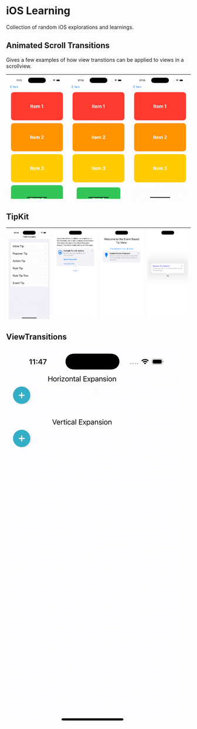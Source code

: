 # iOS Learning

Collection of random iOS explorations and learnings.

## Animated Scroll Transitions

Gives a few examples of how view transtions can be applied to views in a scrollview.

| ![BlurFadeTransition](Visuals/AnimatedScrollTransitions/BlurFadeTransition.gif) | ![ScaleScrollTransitionView](Visuals/AnimatedScrollTransitions/ScaleScrollTransitionView.gif) | ![ScaleFadeScrollTransitionView](Visuals/AnimatedScrollTransitions/ScaleFadeScrollTransitionView.gif) |
| ------------------------------------------------------ | --------------------------------------------------------------------- | --------------------------------------------------------------------------- |

## TipKit

| ![](Visuals/TipKit/Tipkit.gif) | ![](Visuals/TipKit/ActionTipView.png) | ![](Visuals/TipKit/EventBasedTipView.png) | ![](Visuals/TipKit/PopoverTipView.png) |
|--------------|--------------|---------------|------------|


## ViewTransitions

![](Visuals/ViewTransitions/ViewTransitions.gif)